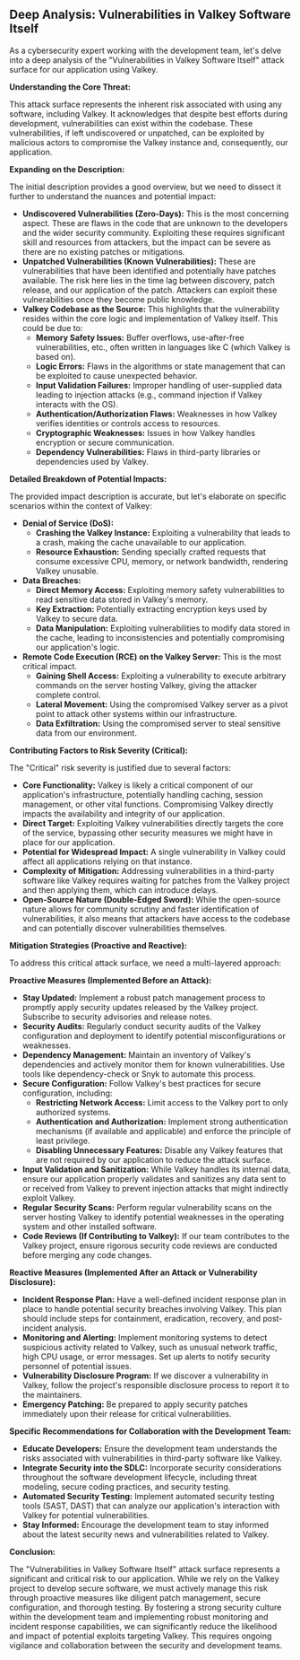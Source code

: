## Deep Analysis: Vulnerabilities in Valkey Software Itself

As a cybersecurity expert working with the development team, let's delve into a deep analysis of the "Vulnerabilities in Valkey Software Itself" attack surface for our application using Valkey.

**Understanding the Core Threat:**

This attack surface represents the inherent risk associated with using any software, including Valkey. It acknowledges that despite best efforts during development, vulnerabilities can exist within the codebase. These vulnerabilities, if left undiscovered or unpatched, can be exploited by malicious actors to compromise the Valkey instance and, consequently, our application.

**Expanding on the Description:**

The initial description provides a good overview, but we need to dissect it further to understand the nuances and potential impact:

* **Undiscovered Vulnerabilities (Zero-Days):** This is the most concerning aspect. These are flaws in the code that are unknown to the developers and the wider security community. Exploiting these requires significant skill and resources from attackers, but the impact can be severe as there are no existing patches or mitigations.
* **Unpatched Vulnerabilities (Known Vulnerabilities):** These are vulnerabilities that have been identified and potentially have patches available. The risk here lies in the time lag between discovery, patch release, and our application of the patch. Attackers can exploit these vulnerabilities once they become public knowledge.
* **Valkey Codebase as the Source:** This highlights that the vulnerability resides within the core logic and implementation of Valkey itself. This could be due to:
    * **Memory Safety Issues:** Buffer overflows, use-after-free vulnerabilities, etc., often written in languages like C (which Valkey is based on).
    * **Logic Errors:** Flaws in the algorithms or state management that can be exploited to cause unexpected behavior.
    * **Input Validation Failures:** Improper handling of user-supplied data leading to injection attacks (e.g., command injection if Valkey interacts with the OS).
    * **Authentication/Authorization Flaws:** Weaknesses in how Valkey verifies identities or controls access to resources.
    * **Cryptographic Weaknesses:**  Issues in how Valkey handles encryption or secure communication.
    * **Dependency Vulnerabilities:** Flaws in third-party libraries or dependencies used by Valkey.

**Detailed Breakdown of Potential Impacts:**

The provided impact description is accurate, but let's elaborate on specific scenarios within the context of Valkey:

* **Denial of Service (DoS):**
    * **Crashing the Valkey Instance:** Exploiting a vulnerability that leads to a crash, making the cache unavailable to our application.
    * **Resource Exhaustion:**  Sending specially crafted requests that consume excessive CPU, memory, or network bandwidth, rendering Valkey unusable.
* **Data Breaches:**
    * **Direct Memory Access:** Exploiting memory safety vulnerabilities to read sensitive data stored in Valkey's memory.
    * **Key Extraction:**  Potentially extracting encryption keys used by Valkey to secure data.
    * **Data Manipulation:**  Exploiting vulnerabilities to modify data stored in the cache, leading to inconsistencies and potentially compromising our application's logic.
* **Remote Code Execution (RCE) on the Valkey Server:** This is the most critical impact.
    * **Gaining Shell Access:**  Exploiting a vulnerability to execute arbitrary commands on the server hosting Valkey, giving the attacker complete control.
    * **Lateral Movement:**  Using the compromised Valkey server as a pivot point to attack other systems within our infrastructure.
    * **Data Exfiltration:**  Using the compromised server to steal sensitive data from our environment.

**Contributing Factors to Risk Severity (Critical):**

The "Critical" risk severity is justified due to several factors:

* **Core Functionality:** Valkey is likely a critical component of our application's infrastructure, potentially handling caching, session management, or other vital functions. Compromising Valkey directly impacts the availability and integrity of our application.
* **Direct Target:** Exploiting Valkey vulnerabilities directly targets the core of the service, bypassing other security measures we might have in place for our application.
* **Potential for Widespread Impact:** A single vulnerability in Valkey could affect all applications relying on that instance.
* **Complexity of Mitigation:** Addressing vulnerabilities in a third-party software like Valkey requires waiting for patches from the Valkey project and then applying them, which can introduce delays.
* **Open-Source Nature (Double-Edged Sword):** While the open-source nature allows for community scrutiny and faster identification of vulnerabilities, it also means that attackers have access to the codebase and can potentially discover vulnerabilities themselves.

**Mitigation Strategies (Proactive and Reactive):**

To address this critical attack surface, we need a multi-layered approach:

**Proactive Measures (Implemented Before an Attack):**

* **Stay Updated:**  Implement a robust patch management process to promptly apply security updates released by the Valkey project. Subscribe to security advisories and release notes.
* **Security Audits:** Regularly conduct security audits of the Valkey configuration and deployment to identify potential misconfigurations or weaknesses.
* **Dependency Management:**  Maintain an inventory of Valkey's dependencies and actively monitor them for known vulnerabilities. Use tools like dependency-check or Snyk to automate this process.
* **Secure Configuration:** Follow Valkey's best practices for secure configuration, including:
    * **Restricting Network Access:** Limit access to the Valkey port to only authorized systems.
    * **Authentication and Authorization:** Implement strong authentication mechanisms (if available and applicable) and enforce the principle of least privilege.
    * **Disabling Unnecessary Features:** Disable any Valkey features that are not required by our application to reduce the attack surface.
* **Input Validation and Sanitization:**  While Valkey handles its internal data, ensure our application properly validates and sanitizes any data sent to or received from Valkey to prevent injection attacks that might indirectly exploit Valkey.
* **Regular Security Scans:**  Perform regular vulnerability scans on the server hosting Valkey to identify potential weaknesses in the operating system and other installed software.
* **Code Reviews (If Contributing to Valkey):** If our team contributes to the Valkey project, ensure rigorous security code reviews are conducted before merging any code changes.

**Reactive Measures (Implemented After an Attack or Vulnerability Disclosure):**

* **Incident Response Plan:** Have a well-defined incident response plan in place to handle potential security breaches involving Valkey. This plan should include steps for containment, eradication, recovery, and post-incident analysis.
* **Monitoring and Alerting:** Implement monitoring systems to detect suspicious activity related to Valkey, such as unusual network traffic, high CPU usage, or error messages. Set up alerts to notify security personnel of potential issues.
* **Vulnerability Disclosure Program:** If we discover a vulnerability in Valkey, follow the project's responsible disclosure process to report it to the maintainers.
* **Emergency Patching:** Be prepared to apply security patches immediately upon their release for critical vulnerabilities.

**Specific Recommendations for Collaboration with the Development Team:**

* **Educate Developers:** Ensure the development team understands the risks associated with vulnerabilities in third-party software like Valkey.
* **Integrate Security into the SDLC:** Incorporate security considerations throughout the software development lifecycle, including threat modeling, secure coding practices, and security testing.
* **Automated Security Testing:** Implement automated security testing tools (SAST, DAST) that can analyze our application's interaction with Valkey for potential vulnerabilities.
* **Stay Informed:** Encourage the development team to stay informed about the latest security news and vulnerabilities related to Valkey.

**Conclusion:**

The "Vulnerabilities in Valkey Software Itself" attack surface represents a significant and critical risk to our application. While we rely on the Valkey project to develop secure software, we must actively manage this risk through proactive measures like diligent patch management, secure configuration, and thorough testing. By fostering a strong security culture within the development team and implementing robust monitoring and incident response capabilities, we can significantly reduce the likelihood and impact of potential exploits targeting Valkey. This requires ongoing vigilance and collaboration between the security and development teams.

